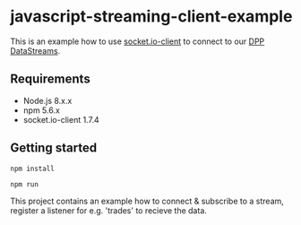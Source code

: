 javascript-streaming-client-example
===================================

This is an example how to use [socket.io-client](https://www.npmjs.com/package/socket.io-client)
to connect to our [DPP DataStreams](https://platform.dapowerplay.com/services/free).

Requirements
---------------

- Node.js 8.x.x
- npm 5.6.x
- socket.io-client 1.7.4

Getting started
---------------

```
npm install 
```

```
npm run 
```


This project contains an example how to connect & subscribe to a stream, register a listener for e.g. 'trades'
to recieve the data.
